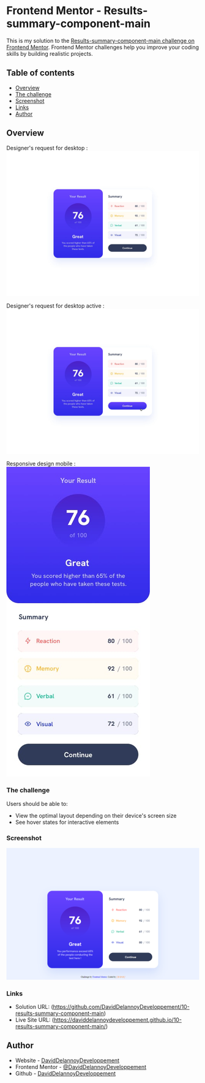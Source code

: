 # Frontend Mentor - Results-summary-component-main

This is my solution to the [Results-summary-component-main challenge on Frontend Mentor](https://daviddelannoydeveloppement.github.io/10-results-summary-component-main/). Frontend Mentor challenges help you improve your coding skills by building realistic projects.

## Table of contents

- [Overview](#overview)
- [The challenge](#the-challenge)
- [Screenshot](#screenshot)
- [Links](#links)
- [Author](#author)

## Overview

Designer's request for desktop :
![](./design/desktop-design.jpg)

Designer's request for desktop active :
![](./design/active-states.jpg)

Responsive design mobile :
![](./design/mobile-design.jpg)

### The challenge

Users should be able to:

- View the optimal layout depending on their device's screen size
- See hover states for interactive elements

### Screenshot

![](./screencapture-daviddelannoydeveloppement-github-io-10-results-summary-component-main-2023-04-01-18_33_34.png)

### Links

- Solution URL: (https://github.com/DavidDelannoyDeveloppement/10-results-summary-component-main)
- Live Site URL: (https://daviddelannoydeveloppement.github.io/10-results-summary-component-main/)

## Author

- Website - [DavidDelannoyDeveloppement](https://daviddelannoydeveloppement.github.io/DDD/index.html)
- Frontend Mentor - [@DavidDelannoyDeveloppement](https://www.frontendmentor.io/profile/DavidDelannoyDeveloppement)
- Github - [DavidDelannoyDeveloppement](https://github.com/DavidDelannoyDeveloppement)
